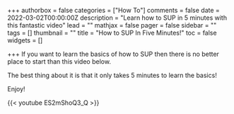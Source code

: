 +++
authorbox = false
categories = ["How To"]
comments = false
date = 2022-03-02T00:00:00Z
description = "Learn how to SUP in 5 minutes with this fantastic video"
lead = ""
mathjax = false
pager = false
sidebar = ""
tags = []
thumbnail = ""
title = "How to SUP In Five Minutes!"
toc = false
widgets = []

+++
If you want to learn the basics of how to SUP then there is no better place to start than this video below.  

The best thing about it is that it only takes 5 minutes to learn the basics! 

Enjoy!

{{< youtube ES2mShoQ3_Q >}}